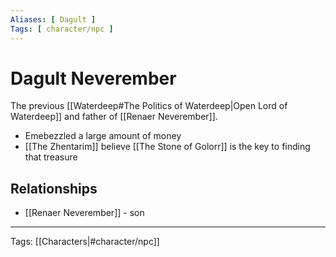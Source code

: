 ```yaml
---
Aliases: [ Dagult ]
Tags: [ character/npc ]
---
```


# Dagult Neverember

The previous [[Waterdeep#The Politics of Waterdeep|Open Lord of Waterdeep]] and father of [[Renaer Neverember]].

- Emebezzled a large amount of money
- [[The Zhentarim]] believe [[The Stone of Golorr]] is the key to finding that treasure

## Relationships

- [[Renaer Neverember]] - son

---
Tags: [[Characters|#character/npc]]
